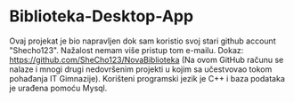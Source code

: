 # Biblioteka-Desktop-App
Ovaj projekat je bio napravljen dok sam koristio svoj stari github account "Shecho123". Nažalost nemam više pristup tom e-mailu.
Dokaz: https://github.com/SheCho123/NovaBiblioteka (Na ovom GitHub računu se nalaze i mnogi drugi nedovršenim projekti u kojim sa učestvovao tokom pohađanja IT Gimnazije).
Korišteni programski jezik je C++ i baza podataka je urađena pomoću Mysql.
